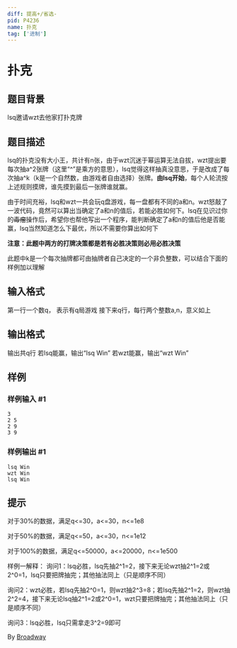 ```yaml
---
diff: 提高+/省选-
pid: P4236
name: 扑克
tag: ['进制']
---
```

# 扑克
## 题目背景

lsq邀请wzt去他家打扑克牌
## 题目描述

lsq的扑克没有大小王，共计有n张，由于wzt沉迷于幂运算无法自拔，wzt提出要每次抽a^2张牌（这里“^”是乘方的意思），lsq觉得这样抽真没意思，于是改成了每次抽a^k（k是一个自然数，由游戏者自由选择）张牌。**由lsq开始**，每个人轮流按上述规则摸牌，谁先摸到最后一张牌谁就赢。

由于时间充裕，lsq和wzt一共会玩q盘游戏，每一盘都有不同的a和n。wzt怒敲了一波代码，竟然可以算出当确定了a和n的值后，若能必胜如何下。lsq在见识过你的~~毒瘤~~操作后，希望你也帮他写出一个程序，能判断确定了a和n的值后他是否能赢，lsq当然知道怎么下最优，所以不需要你算出如何下 

**注意：此题中两方的打牌决策都是若有必胜决策则必用必胜决策**

此题中k是一个每次抽牌都可由抽牌者自己决定的一个非负整数，可以结合下面的样例加以理解
## 输入格式

第一行一个数q， 表示有q局游戏
接下来q行，每行两个整数a,n，意义如上
## 输出格式

输出共q行
若lsq能赢，输出“lsq Win”
若wzt能赢，输出“wzt Win”
## 样例

### 样例输入 #1
```
3
2 5
2 9
3 9
```
### 样例输出 #1
```
lsq Win
wzt Win
lsq Win
```
## 提示

对于30%的数据，满足q<=30，a<=30，n<=1e8

对于50%的数据，满足q<=50，a<=30，n<=1e12

对于100%的数据，满足q<=50000，a<=20000，n<=1e500

样例一解释：
询问1：lsq必胜，lsq先抽2^1=2，接下来无论wzt抽2^1=2或2^0=1，lsq只要把牌抽完；其他抽法同上（只是顺序不同）

询问2：wzt必胜，若lsq先抽2^0=1，则wzt抽2^3=8；若lsq先抽2^1=2，则wzt抽2^2=4，接下来无论lsq抽2^1=2或2^0=1，wzt只要把牌抽完；其他抽法同上（只是顺序不同）

询问3：lsq必胜，lsq只需拿走3^2=9即可

By [Broadway](https://www.luogu.org/space/show?uid=33509)

